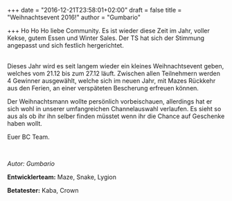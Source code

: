 +++
date = "2016-12-21T23:58:01+02:00"
draft = false
title = "Weihnachtsevent 2016!"
author = "Gumbario"

+++
Ho Ho Ho liebe Community. Es ist wieder diese Zeit im Jahr, voller Kekse, gutem Essen und Winter Sales. Der TS hat sich der Stimmung angepasst und sich festlich hergerichtet. 

<br>
Dieses Jahr wird es seit langem wieder ein kleines Weihnachtsevent geben, welches vom 21.12 bis zum 27.12 läuft. Zwischen allen Teilnehmern werden 4 Gewinner ausgewählt, welche sich im neuen Jahr, mit Mazes Rückkehr aus den Ferien, an einer verspäteten Bescherung erfreuen können.

Der Weihnachtsmann wollte persönlich vorbeischauen, allerdings hat er sich wohl in unserer umfangreichen Channelauswahl verlaufen. Es sieht so aus als ob ihr ihn selber finden müsstet wenn ihr die Chance auf Geschenke haben wollt.

Euer BC Team.

<br>

*Autor: Gumbario*

**Entwicklerteam:** Maze, Snake, Lygion

**Betatester:** Kaba, Crown
